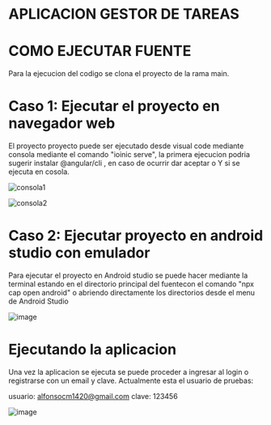 # APLICACION GESTOR DE TAREAS


#  COMO EJECUTAR FUENTE 

Para la ejecucion del codigo  se  clona el proyecto de la rama main.

# Caso 1:  Ejecutar el proyecto en navegador web 

El proyecto proyecto puede ser ejecutado desde visual code mediante consola mediante el comando "ioinic serve", la primera ejecucion podria sugerir instalar @angular/cli , en caso de ocurrir dar aceptar o Y si se ejecuta en cosola.


![consola1](https://github.com/user-attachments/assets/abaf0d6d-9830-43b7-acb4-50363752625e)


![consola2](https://github.com/user-attachments/assets/8050fc2e-ef14-4fc0-9a25-4cc83b97022f)


# Caso 2: Ejecutar proyecto en android studio con emulador 

Para ejecutar el proyecto en Android studio se puede hacer mediante la terminal estando en el directorio  principal del fuentecon el comando 
"npx cap open android"  o abriendo directamente los directorios desde el menu de Android Studio 

![image](https://github.com/user-attachments/assets/c748b48d-187f-4ed0-a916-c5612257eab7)

# Ejecutando la aplicacion 

Una vez la aplicacion se ejecuta se puede proceder a ingresar al login o registrarse con un email y clave.
Actualmente esta el usuario de pruebas:

usuario: alfonsocm1420@gmail.com
clave: 123456


![image](https://github.com/user-attachments/assets/5ab52ecc-fed0-4af5-9938-c4cb8d6dd0f6)









